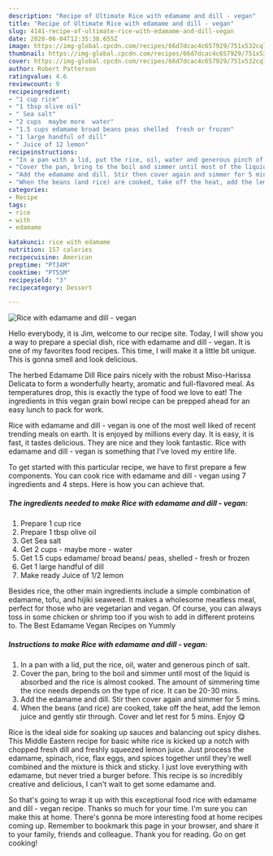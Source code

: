```yaml
---
description: "Recipe of Ultimate Rice with edamame and dill - vegan"
title: "Recipe of Ultimate Rice with edamame and dill - vegan"
slug: 4141-recipe-of-ultimate-rice-with-edamame-and-dill-vegan
date: 2020-06-04T12:35:38.655Z
image: https://img-global.cpcdn.com/recipes/66d7dcac4c657929/751x532cq70/rice-with-edamame-and-dill-vegan-recipe-main-photo.jpg
thumbnail: https://img-global.cpcdn.com/recipes/66d7dcac4c657929/751x532cq70/rice-with-edamame-and-dill-vegan-recipe-main-photo.jpg
cover: https://img-global.cpcdn.com/recipes/66d7dcac4c657929/751x532cq70/rice-with-edamame-and-dill-vegan-recipe-main-photo.jpg
author: Robert Patterson
ratingvalue: 4.6
reviewcount: 9
recipeingredient:
- "1 cup rice"
- "1 tbsp olive oil"
- " Sea salt"
- "2 cups  maybe more  water"
- "1.5 cups edamame broad beans peas shelled  fresh or frozen"
- "1 large handful of dill"
- " Juice of 12 lemon"
recipeinstructions:
- "In a pan with a lid, put the rice, oil, water and generous pinch of salt."
- "Cover the pan, bring to the boil and simmer until most of the liquid is absorbed and the rice is almost cooked. The amount of simmering time the rice needs depends on the type of rice. It can be 20-30 mins."
- "Add the edamame and dill. Stir then cover again and simmer for 5 mins."
- "When the beans (and rice) are cooked, take off the heat, add the lemon juice and gently stir through. Cover and let rest for 5 mins. Enjoy 😋"
categories:
- Recipe
tags:
- rice
- with
- edamame

katakunci: rice with edamame 
nutrition: 157 calories
recipecuisine: American
preptime: "PT34M"
cooktime: "PT55M"
recipeyield: "3"
recipecategory: Dessert

---
```



![Rice with edamame and dill - vegan](https://img-global.cpcdn.com/recipes/66d7dcac4c657929/751x532cq70/rice-with-edamame-and-dill-vegan-recipe-main-photo.jpg)

Hello everybody, it is Jim, welcome to our recipe site. Today, I will show you a way to prepare a special dish, rice with edamame and dill - vegan. It is one of my favorites food recipes. This time, I will make it a little bit unique. This is gonna smell and look delicious.

The herbed Edamame Dill Rice pairs nicely with the robust Miso-Harissa Delicata to form a wonderfully hearty, aromatic and full-flavored meal. As temperatures drop, this is exactly the type of food we love to eat! The ingredients in this vegan grain bowl recipe can be prepped ahead for an easy lunch to pack for work.

Rice with edamame and dill - vegan is one of the most well liked of recent trending meals on earth. It is enjoyed by millions every day. It is easy, it is fast, it tastes delicious. They are nice and they look fantastic. Rice with edamame and dill - vegan is something that I've loved my entire life.


To get started with this particular recipe, we have to first prepare a few components. You can cook rice with edamame and dill - vegan using 7 ingredients and 4 steps. Here is how you can achieve that.

<!--inarticleads1-->

##### The ingredients needed to make Rice with edamame and dill - vegan:

1. Prepare 1 cup rice
1. Prepare 1 tbsp olive oil
1. Get  Sea salt
1. Get 2 cups - maybe more - water
1. Get 1.5 cups edamame/ broad beans/ peas, shelled - fresh or frozen
1. Get 1 large handful of dill
1. Make ready  Juice of 1/2 lemon


Besides rice, the other main ingredients include a simple combination of edamame, tofu, and hijiki seaweed. It makes a wholesome meatless meal, perfect for those who are vegetarian and vegan. Of course, you can always toss in some chicken or shrimp too if you wish to add in different proteins to. The Best Edamame Vegan Recipes on Yummly 

<!--inarticleads2-->

##### Instructions to make Rice with edamame and dill - vegan:

1. In a pan with a lid, put the rice, oil, water and generous pinch of salt.
1. Cover the pan, bring to the boil and simmer until most of the liquid is absorbed and the rice is almost cooked. The amount of simmering time the rice needs depends on the type of rice. It can be 20-30 mins.
1. Add the edamame and dill. Stir then cover again and simmer for 5 mins.
1. When the beans (and rice) are cooked, take off the heat, add the lemon juice and gently stir through. Cover and let rest for 5 mins. Enjoy 😋


Rice is the ideal side for soaking up sauces and balancing out spicy dishes. This Middle Eastern recipe for basic white rice is kicked up a notch with chopped fresh dill and freshly squeezed lemon juice. Just process the edamame, spinach, rice, flax eggs, and spices together until they&#39;re well combined and the mixture is thick and sticky. I just love everything with edamame, but never tried a burger before. This recipe is so incredibly creative and delicious, I can&#39;t wait to get some edamame and. 

So that's going to wrap it up with this exceptional food rice with edamame and dill - vegan recipe. Thanks so much for your time. I'm sure you can make this at home. There's gonna be more interesting food at home recipes coming up. Remember to bookmark this page in your browser, and share it to your family, friends and colleague. Thank you for reading. Go on get cooking!
